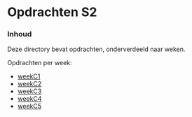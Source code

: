 # Opdrachten S2 [](title-id)

### Inhoud[](toc-id)

Deze directory bevat opdrachten, onderverdeeld naar weken.

Opdrachten per week:
- [weekC1](./weekC1/README.md)
- [weekC2](./weekC2/README.md)
- [weekC3](./weekC3/README.md)
- [weekC4](./weekC4/README.md)
- [weekC5](./weekC5/README.md)